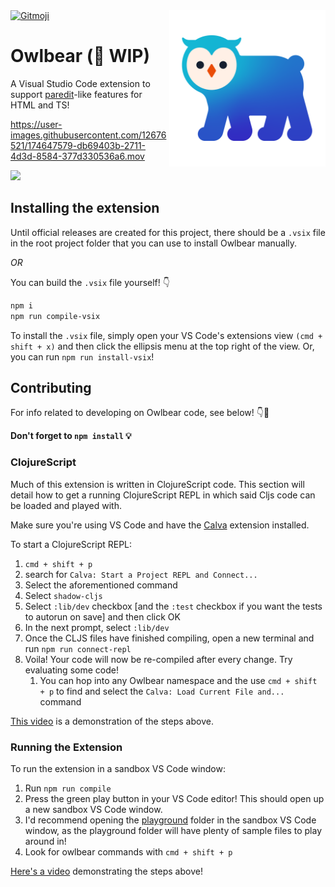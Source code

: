 <a href="https://gitmoji.dev">
  <img src="https://img.shields.io/badge/gitmoji-%20😜%20😍-FFDD67.svg?style=flat-square" alt="Gitmoji">
</a>

<picture>
  <source media="(prefers-color-scheme: dark)" srcset="https://raw.githubusercontent.com/sansarip/owlbear/main/assets/images/owlbear-logo-warm.png">
  <img src="https://raw.githubusercontent.com/sansarip/owlbear/main/assets/images/owlbear-logo-cool.png" alt="Owlbear Logo" title="Owlbear" width="250px" align="right">
</picture>

# Owlbear (👷 WIP)

A Visual Studio Code extension to support [paredit](https://github.com/sansarip/owlbear/wiki/Glossary#par-edit)-like features for HTML and TS!

https://user-images.githubusercontent.com/12676521/174647579-db69403b-2711-4d3d-8584-377d330536a6.mov

<a href="https://gitpod.io/#https://github.com/sansarip/owlbear"><img src="https://camo.githubusercontent.com/76e60919474807718793857d8eb615e7a50b18b04050577e5a35c19421f260a3/68747470733a2f2f676974706f642e696f2f627574746f6e2f6f70656e2d696e2d676974706f642e737667"/></a>

## Installing the extension

Until official releases are created for this project, there should be a `.vsix` file in the root project folder that you can use to install Owlbear manually.

*OR*

You can build the `.vsix` file yourself! 👇

```sh
npm i
npm run compile-vsix
```

To install the `.vsix` file, simply open your VS Code's extensions view `(cmd + shift + x)` and then click the ellipsis menu at the top right of the view. Or, you can run `npm run install-vsix`!

## Contributing

For info related to developing on Owlbear code, see below! 👇🧐

**Don't forget to `npm install` 💡**

### ClojureScript

Much of this extension is written in ClojureScript code. This section will detail how to get a running ClojureScript REPL in which said Cljs code can be loaded and played with.

Make sure you're using VS Code and have the [Calva](https://marketplace.visualstudio.com/items?itemName=betterthantomorrow.calva) extension installed.

To start a ClojureScript REPL:

1. `cmd + shift + p`
2. search for `Calva: Start a Project REPL and Connect...`
3. Select the aforementioned command
4. Select `shadow-cljs`
5. Select `:lib/dev` checkbox [and the `:test` checkbox if you want the tests to autorun on save] and then click OK
6. In the next prompt, select `:lib/dev`
7. Once the CLJS files have finished compiling, open a new terminal and run `npm run connect-repl`
8. Voila! Your code will now be re-compiled after every change. Try evaluating some code! 
    1. You can hop into any Owlbear namespace and the use `cmd + shift + p` to find and select the `Calva: Load Current File and...` command

[This video](https://i.gyazo.com/82a3343520005dbc1127be565b2c42d6.mp4) is a demonstration of the steps above.

### Running the Extension

To run the extension in a sandbox VS Code window:

1. Run `npm run compile`
2. Press the green play button in your VS Code editor! This should open up a new sandbox VS Code window.
3. I'd recommend opening the [playground](https://github.com/sansarip/owlbear/tree/main/playground) folder in the sandbox VS Code window, as the playground folder will have plenty of sample files to play around in!
4. Look for owlbear commands with `cmd + shift + p`

[Here's a video](https://i.gyazo.com/f7026c97810db2a62e0b469343cd2f7f.mp4) demonstrating the steps above!
